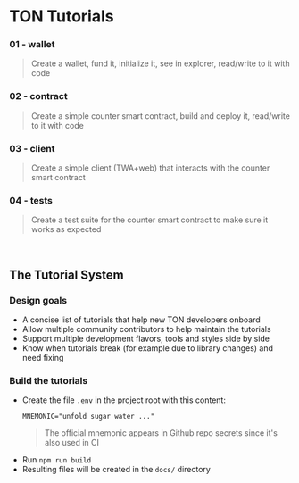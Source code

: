 # TON Tutorials

### 01 - wallet
> Create a wallet, fund it, initialize it, see in explorer, read/write to it with code

### 02 - contract
> Create a simple counter smart contract, build and deploy it, read/write to it with code

### 03 - client
> Create a simple client (TWA+web) that interacts with the counter smart contract

### 04 - tests
> Create a test suite for the counter smart contract to make sure it works as expected

&nbsp;

## The Tutorial System

### Design goals

- A concise list of tutorials that help new TON developers onboard
- Allow multiple community contributors to help maintain the tutorials
- Support multiple development flavors, tools and styles side by side
- Know when tutorials break (for example due to library changes) and need fixing

### Build the tutorials

- Create the file `.env` in the project root with this content:
  ```
  MNEMONIC="unfold sugar water ..."
  ```
  > The official mnemonic appears in Github repo secrets since it's also used in CI
- Run `npm run build`
- Resulting files will be created in the `docs/` directory